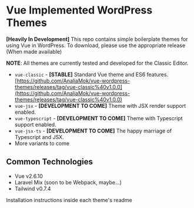 # Vue Implemented WordPress Themes
__[Heavily In Development]__
This repo contains simple boilerplate themes for using Vue in WordPress. To download, please use the appropriate release (When made available)

__NOTE__: All themes are currently tested and developed for the Classic Editor.

* `vue-classic` - __[STABLE]__ Standard Vue theme and ES6 features. [https://github.com/AnaliaMok/vue-wordpress-themes/releases/tag/vue-classic%40v1.0.0](https://github.com/AnaliaMok/vue-wordpress-themes/releases/tag/vue-classic%40v1.0.0)
* `vue-jsx` - __[DEVELOPMENT TO COME]__ Theme with JSX render support enabled.
* `vue-typescript` - __[DEVELOPMENT TO COME]__ Theme with Typescript support enabled.
* `vue-jsx-ts` - __[DEVELOPMENT TO COME]__ The happy marriage of Typescript and JSX.
* More variants to come

## Common Technologies
* Vue v2.6.10
* Laravel Mix (soon to be Webpack, maybe...)
* Tailwind v0.7.4

Installation instructions inside each theme's readme
